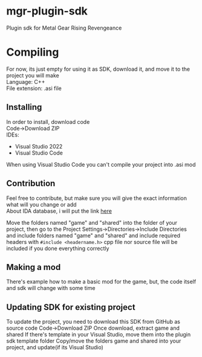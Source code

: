 # mgr-plugin-sdk
Plugin sdk for Metal Gear Rising Revengeance

# Compiling
For now, its just empty for using it as SDK, download it, and move it to the project you will make <br />
Language: C++ <br />
File extension: .asi file <br />
## Installing
In order to install, download code <br />
Code->Download ZIP <br />
IDEs:
* Visual Studio 2022
* Visual Studio Code

When using Visual Studio Code you can't compile your project into .asi mod
## Contribution
Feel free to contribute, but make sure you will give the exact information what will you change or add <br />
About IDA database, i will put the link [here](https://drive.google.com/file/d/1TTIz8vpW4CCyaA2Bc1rhdnXtnlnGmLoy/view?usp=drivesdk)

Move the folders named "game" and "shared" into the folder of your project, then go to the Project Settings->Directories->Include Directories and include folders named "game" and "shared" and include required headers with ```#include <headername.h>``` cpp file nor source file will be included if you done everything correctly

## Making a mod
There's example how to make a basic mod for the game, but, the code itself and sdk will change with some time

## Updating SDK for existing project
To update the project, you need to download this SDK from GitHub as source code
Code->Download ZIP
Once download, extract game and shared
If there's template in your Visual Studio, move them into the plugin sdk template folder
Copy/move the folders game and shared into your project, and update(if its Visual Studio)

